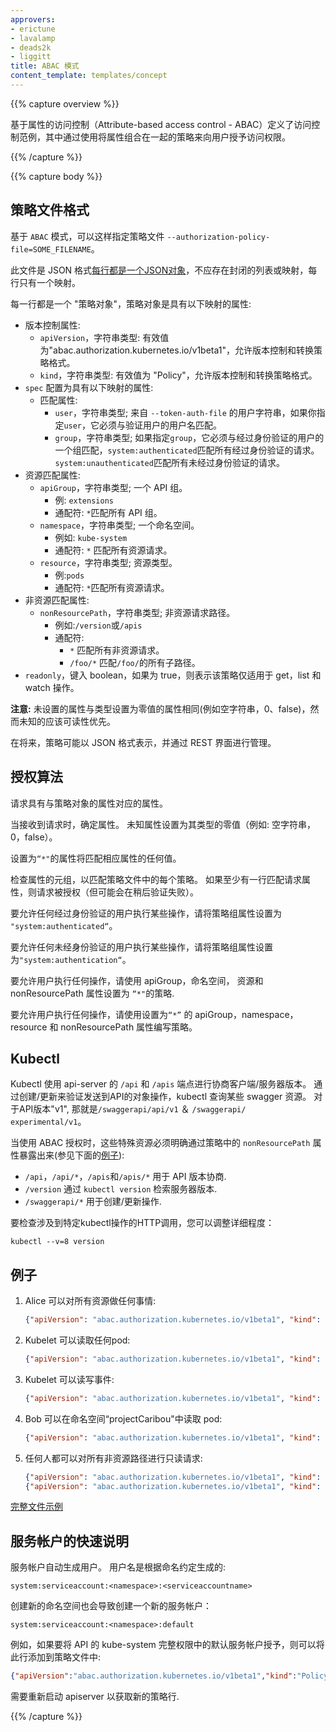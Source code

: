 ```yaml
---
approvers:
- erictune
- lavalamp
- deads2k
- liggitt
title: ABAC 模式
content_template: templates/concept
---
```


{{% capture overview %}}

基于属性的访问控制（Attribute-based access control - ABAC）定义了访问控制范例，其中通过使用将属性组合在一起的策略来向用户授予访问权限。

{{% /capture %}}

{{% capture body %}}

## 策略文件格式

基于 `ABAC` 模式，可以这样指定策略文件 `--authorization-policy-file=SOME_FILENAME`。

此文件是 JSON 格式[每行都是一个JSON对象](http://jsonlines.org/)，不应存在封闭的列表或映射，每行只有一个映射。

每一行都是一个 "策略对象"，策略对象是具有以下映射的属性:

  - 版本控制属性:
    - `apiVersion`，字符串类型: 有效值为"abac.authorization.kubernetes.io/v1beta1"，允许版本控制和转换策略格式。
    - `kind`，字符串类型: 有效值为 "Policy"，允许版本控制和转换策略格式。
  - `spec` 配置为具有以下映射的属性:
    - 匹配属性:
      - `user`，字符串类型; 来自 `--token-auth-file` 的用户字符串，如果你指定`user`，它必须与验证用户的用户名匹配。
      - `group`，字符串类型; 如果指定`group`，它必须与经过身份验证的用户的一个组匹配，`system:authenticated`匹配所有经过身份验证的请求。`system:unauthenticated`匹配所有未经过身份验证的请求。
  - 资源匹配属性:
    - `apiGroup`，字符串类型; 一个 API 组。
      - 例: `extensions`
      - 通配符: `*`匹配所有 API 组。
    - `namespace`，字符串类型; 一个命名空间。
      - 例如: `kube-system`
      - 通配符: `*` 匹配所有资源请求。
    - `resource`，字符串类型; 资源类型。
      - 例:`pods`
      - 通配符: `*`匹配所有资源请求。
  - 非资源匹配属性:
    - `nonResourcePath`，字符串类型; 非资源请求路径。
      - 例如:`/version`或`/apis`
      - 通配符:
        - `*` 匹配所有非资源请求。
        - `/foo/*` 匹配`/foo/`的所有子路径。
  - `readonly`，键入 boolean，如果为 true，则表示该策略仅适用于 get，list 和 watch 操作。

**注意:** 未设置的属性与类型设置为零值的属性相同(例如空字符串，0、false)，然而未知的应该可读性优先。

在将来，策略可能以 JSON 格式表示，并通过 REST 界面进行管理。

## 授权算法

请求具有与策略对象的属性对应的属性。

当接收到请求时，确定属性。 未知属性设置为其类型的零值（例如: 空字符串，0，false）。

设置为`“*"`的属性将匹配相应属性的任何值。

检查属性的元组，以匹配策略文件中的每个策略。 如果至少有一行匹配请求属性，则请求被授权（但可能会在稍后验证失败）。

要允许任何经过身份验证的用户执行某些操作，请将策略组属性设置为 `"system:authenticated“`。

要允许任何未经身份验证的用户执行某些操作，请将策略组属性设置为`"system:authentication“`。

要允许用户执行任何操作，请使用 apiGroup，命名空间，
资源和 nonResourcePath 属性设置为 `“*"`的策略.

要允许用户执行任何操作，请使用设置为`“*”` 的 apiGroup，namespace，resource 和 nonResourcePath 属性编写策略。

## Kubectl

Kubectl 使用 api-server 的 `/api` 和 `/apis` 端点进行协商客户端/服务器版本。 通过创建/更新来验证发送到API的对象操作，kubectl 查询某些 swagger 资源。 对于API版本"v1", 那就是`/swaggerapi/api/v1` ＆ `/swaggerapi/ experimental/v1`。

当使用 ABAC 授权时，这些特殊资源必须明确通过策略中的 `nonResourcePath` 属性暴露出来(参见下面的[例子](#examples)):

* `/api`，`/api/*`，`/apis`和`/apis/*` 用于 API 版本协商.
* `/version` 通过 `kubectl version` 检索服务器版本.
* `/swaggerapi/*` 用于创建/更新操作.

要检查涉及到特定kubectl操作的HTTP调用，您可以调整详细程度：

    kubectl --v=8 version

## 例子

1. Alice 可以对所有资源做任何事情:

    ```json
    {"apiVersion": "abac.authorization.kubernetes.io/v1beta1", "kind": "Policy", "spec": {"user": "alice", "namespace": "*", "resource": "*", "apiGroup": "*"}}
    ```
2. Kubelet 可以读取任何pod:

    ```json
    {"apiVersion": "abac.authorization.kubernetes.io/v1beta1", "kind": "Policy", "spec": {"user": "kubelet", "namespace": "*", "resource": "pods", "readonly": true}}
    ```
3. Kubelet 可以读写事件:

    ```json
    {"apiVersion": "abac.authorization.kubernetes.io/v1beta1", "kind": "Policy", "spec": {"user": "kubelet", "namespace": "*", "resource": "events"}}
    ```
4. Bob 可以在命名空间“projectCaribou"中读取 pod:

    ```json
    {"apiVersion": "abac.authorization.kubernetes.io/v1beta1", "kind": "Policy", "spec": {"user": "bob", "namespace": "projectCaribou", "resource": "pods", "readonly": true}}
    ```
5. 任何人都可以对所有非资源路径进行只读请求:

    ```json
    {"apiVersion": "abac.authorization.kubernetes.io/v1beta1", "kind": "Policy", "spec": {"group": "system:authenticated", "readonly": true, "nonResourcePath": "*"}}
    {"apiVersion": "abac.authorization.kubernetes.io/v1beta1", "kind": "Policy", "spec": {"group": "system:unauthenticated", "readonly": true, "nonResourcePath": "*"}}
    ```

[完整文件示例](http://releases.k8s.io/{{page.githubbranch}}/pkg/auth/authorizer/abac/example_policy_file.jsonl)

## 服务帐户的快速说明

服务帐户自动生成用户。 用户名是根据命名约定生成的:

```shell
system:serviceaccount:<namespace>:<serviceaccountname>
```
创建新的命名空间也会导致创建一个新的服务帐户：

```shell
system:serviceaccount:<namespace>:default
```

例如，如果要将 API 的 kube-system 完整权限中的默认服务帐户授予，则可以将此行添加到策略文件中:

```json
{"apiVersion":"abac.authorization.kubernetes.io/v1beta1","kind":"Policy","spec":{"user":"system:serviceaccount:kube-system:default","namespace":"*","resource":"*","apiGroup":"*"}}
```

需要重新启动 apiserver 以获取新的策略行.

{{% /capture %}}

